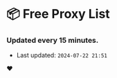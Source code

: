 # :package: Free Proxy List
### Updated every 15 minutes.

- Last updated: `2024-07-22 21:51`

:heart:
